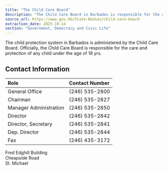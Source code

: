 ```yaml
---
title: "The Child Care Board"
description: "The Child Care Board in Barbados is responsible for the care and protection of children under 18 years of age."
source_url: https://www.gov.bb/State-Bodies/child-care-board
extraction_date: 2025-10-14
section: "Government, Democracy and Civic Life"
---
```

The child protection system in Barbados is administered by the Child Care Board. Officially, the Child Care Board is responsible for the care and protection of any child under the age of 18 yrs.

## Contact Information

| Role                   | Contact Number   |
| :--------------------- | :--------------- |
| General Office         | (246) 535-2800   |
| Chairman               | (246) 535-2827   |
| Manager Administration | (246) 535-2850   |
| Director               | (246) 535-2842   |
| Director, Secretary    | (246) 535-2841   |
| Dep. Director          | (246) 535-2844   |
| Fax                    | (246) 435-3172   |

Fred Edghill Building  
Cheapside Road  
St. Michael
```